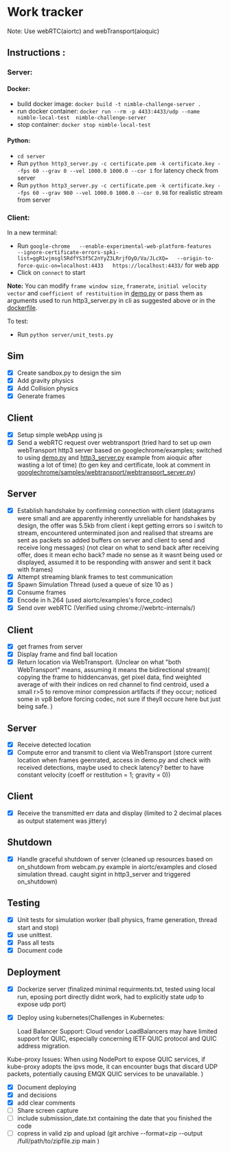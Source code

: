 # Work tracker

Note: Use webRTC(aiortc) and webTransport(aioquic)</br>

## Instructions :

### Server:
#### Docker:
- build docker image: `docker build -t nimble-challenge-server .`
- run docker container: 
`docker run --rm -p 4433:4433/udp --name nimble-local-test  nimble-challenge-server`
- stop container: `docker stop nimble-local-test`

#### Python:
- `cd server`
- Run `python http3_server.py -c certificate.pem -k certificate.key --fps 60 --grav 0 --vel 1000.0 1000.0 --cor 1` for latency check from server
- Run `python http3_server.py -c certificate.pem -k certificate.key --fps 60 --grav 980 --vel 1000.0 1000.0 --cor 0.98` for realistic stream from server

### Client:
In a new terminal:
- Run `google-chrome   --enable-experimental-web-platform-features   --ignore-certificate-errors-spki-list=ggR1vjmsgl5RdfYS3f5C2nYyZ3LRrjfOyD/Va/JLcXQ=   --origin-to-force-quic-on=localhost:4433   https://localhost:4433/` for web app
- Click on `connect` to start


**Note:** You can modify `frame window size`, `framerate`, `initial velocity vector` and `coefficient of restituition` in [demo.py](../server/demo.py) or pass them as arguments used to run http3_server.py in cli as suggested above or in the [dockerfile](../dockerfile).


To test:
- Run `python server/unit_tests.py`

## Sim
- [x] Create sandbox.py to design the sim
- [x] Add gravity physics
- [x] Add Collision physics
- [x] Generate frames

## Client
- [x] Setup simple webApp using js
- [x] Send a webRTC request over webtransport (tried hard to set up own webTransport http3 server based on googlechrome/examples; switched to using [demo.py](https://github.com/aiortc/aioquic/blob/main/examples/demo.py) and [http3_server.py](https://github.com/aiortc/aioquic/blob/main/examples/http3_server.py) example from aioquic after wasting a lot of time)
(to gen key and certificate, look at comment in [googlechrome/samples/webtransport/webtransport_server.py](https://github.com/GoogleChrome/samples/blob/gh-pages/webtransport/webtransport_server.py))

## Server
- [x] Establish handshake by confirming connection with client (datagrams were small and are apparently inherently unreliable for handshakes by design, the offer was 5.5kb from client i kept getting errors so i switch to stream, encountered unterminated json and realised that streams are sent as packets so added buffers on server and client to send and receive long messages) (not clear on what to send back after receiving offer, does it mean echo back? made no sense as it wasnt being used or displayed, assumed it to be responding with answer and sent it back with frames)
- [x] Attempt streaming blank frames to test communication
- [x] Spawn Simulation Thread (used a queue of size 10 as )
- [x] Consume frames 
- [x] Encode in h.264 (used aiortc/examples's force_codec)
- [x] Send over webRTC (Verified using chrome://webrtc-internals/)

## Client
- [x] get frames from server
- [x] Display frame and find ball location
- [x] Return location via WebTransport. (Unclear on what "both WebTransport" means, assuming it means the bidirectional stream)( copying the frame to hiddencanvas, get pixel data, find weighted average  of with their indices on red channel to find centroid, used a small r>5 to remove minor compression artifacts if they occur; noticed some in vp8 before forcing codec, not sure if theyll occure here but just being safe. )

## Server
- [x] Receive detected location 
- [x] Compute error and transmit to client via WebTransport (store current location when frames geenrated, access in demo.py and check with received detections, maybe used to check latency? better to have constant velocity (coeff or restitution = 1; gravity = 0))

## Client
- [x] Receive the transmitted err data and display (limited to 2 decimal places as output statement was jittery)

## Shutdown
- [x] Handle graceful shutdown of server (cleaned up resources based on on_shutdown from webcam.py example in aiortc/examples and closed simulation thread. caught sigint in http3_server and triggered on_shutdown)

## Testing
- [x] Unit tests for simulation worker (ball physics, frame generation, thread start and stop) 
- [x] use unittest. 
- [x] Pass all tests
- [x] Document code  

## Deployment
- [x] Dockerize server (finalized minimal requirments.txt, tested using local run, eposing port directly didnt work, had to explicitly state udp to expose udp port)
- [x] Deploy using kubernetes(Challenges in Kubernetes:

    Load Balancer Support: Cloud vendor LoadBalancers may have limited support for QUIC, especially concerning IETF QUIC protocol and QUIC address migration. 

Kube-proxy Issues: When using NodePort to expose QUIC services, if kube-proxy adopts the ipvs mode, it can encounter bugs that discard UDP packets, potentially causing EMQX QUIC services to be unavailable. 
)
- [x] Document deploying 
- [x] and decisions
- [x] add clear comments
- [ ] Share screen capture
- [ ] include submission_date.txt containing the date that you finished the code
- [ ] copress in valid zip and upload (git archive --format=zip --output /full/path/to/zipfile.zip main )
